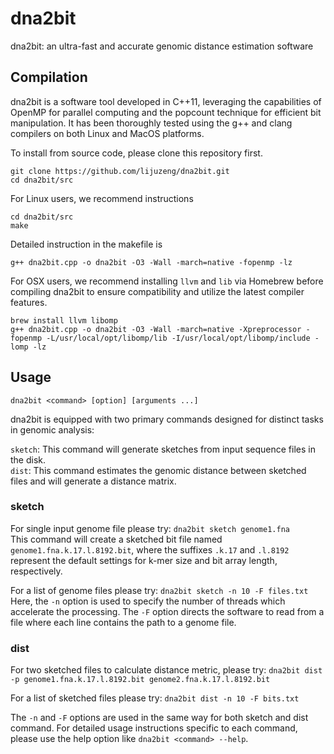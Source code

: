 # dna2bit
dna2bit: an ultra-fast and accurate genomic distance estimation software
## **Compilation**
dna2bit is a software tool developed in C++11, leveraging the capabilities of OpenMP for parallel computing and the popcount technique for efficient bit manipulation. It has been thoroughly tested using the g++ and clang compilers on both Linux and MacOS platforms.

To install from source code, please clone this repository first.

```
git clone https://github.com/lijuzeng/dna2bit.git
cd dna2bit/src
```

For Linux users, we recommend instructions
```
cd dna2bit/src
make
```
Detailed instruction in the makefile is
```
g++ dna2bit.cpp -o dna2bit -O3 -Wall -march=native -fopenmp -lz
```

For OSX users, we recommend installing `llvm` and `lib` via Homebrew before compiling dna2bit to ensure compatibility and utilize the latest compiler features.
```
brew install llvm libomp
g++ dna2bit.cpp -o dna2bit -O3 -Wall -march=native -Xpreprocessor -fopenmp -L/usr/local/opt/libomp/lib -I/usr/local/opt/libomp/include -lomp -lz
```
## **Usage**
`dna2bit <command> [option] [arguments ...]`  
  
dna2bit is equipped with two primary commands designed for distinct tasks in genomic analysis:   

`sketch`: This command will generate sketches from input sequence files in the disk.  
`dist`: This command estimates the genomic distance between sketched files and will generate a distance matrix.  

### **sketch**
For single input genome file please try: 
`dna2bit sketch genome1.fna`  
This command will create a sketched bit file named `genome1.fna.k.17.l.8192.bit`, where the suffixes `.k.17` and `.l.8192` represent the default settings for k-mer size and bit array length, respectively.

For a list of genome files please try:
`dna2bit sketch -n 10 -F files.txt`  
Here, the `-n` option is used to specify the number of threads which accelerate the processing. The `-F` option directs the software to read from a file where each line contains the path to a genome file.

### **dist**
For two sketched files to calculate distance metric, please try:
`dna2bit dist -p genome1.fna.k.17.l.8192.bit genome2.fna.k.17.l.8192.bit`  

For a list of sketched files please try:
`dna2bit dist -n 10 -F bits.txt`  

The `-n` and `-F` options are used in the same way for both sketch and dist command.
For detailed usage instructions specific to each command, please use the help option like `dna2bit <command> --help`.
